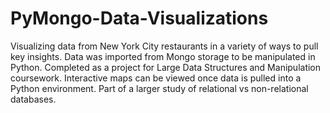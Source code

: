 # PyMongo-Data-Visualizations
Visualizing data from New York City restaurants in a variety of ways to pull key insights. Data was imported from Mongo storage to be manipulated in Python. Completed as a project for Large Data Structures and Manipulation coursework. Interactive maps can be viewed once data is pulled into a Python environment. Part of a larger study of relational vs non-relational databases. 
